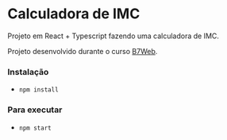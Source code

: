 # Calculadora de IMC

Projeto em React + Typescript fazendo uma calculadora de IMC.

Projeto desenvolvido durante o curso [B7Web](https://b7web.com.br).


### Instalação
- `npm install`

### Para executar
- `npm start`